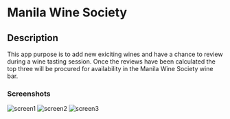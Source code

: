 # Manila Wine Society

## Description

This app purpose is to add new exiciting wines and have a chance to review during a wine tasting session.  Once the reviews have been calculated the top three will be procured for availability in the Manila Wine Society wine bar.  

### Screenshots
![screen1](https://user-images.githubusercontent.com/55121344/161135699-153fce2b-c2ec-46f6-b2a8-8b4d0e0ac129.gif)
![screen2](https://user-images.githubusercontent.com/55121344/161135820-f41aace2-a856-45f2-8cfb-4d002d5e9a91.gif)
![screen3](https://user-images.githubusercontent.com/55121344/161135908-c6a2103e-4b7c-40af-bf51-f4db1618cbd0.gif)





